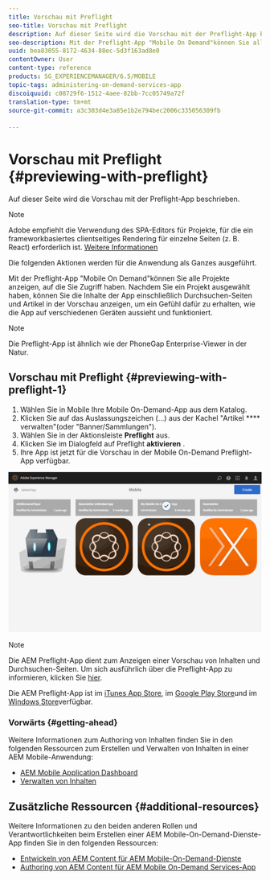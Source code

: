 ```yaml
---
title: Vorschau mit Preflight
seo-title: Vorschau mit Preflight
description: Auf dieser Seite wird die Vorschau mit der Preflight-App beschrieben.
seo-description: Mit der Preflight-App "Mobile On Demand"können Sie alle Projekte anzeigen, auf die Sie Zugriff haben. Folgen Sie dieser Seite, um mehr darüber zu erfahren.
uuid: bea83055-8172-4634-88ec-5d3f163ad8e0
contentOwner: User
content-type: reference
products: SG_EXPERIENCEMANAGER/6.5/MOBILE
topic-tags: administering-on-demand-services-app
discoiquuid: c08729f6-1512-4aee-82bb-7cc05749a72f
translation-type: tm+mt
source-git-commit: a3c303d4e3a85e1b2e794bec2006c335056309fb

---
```



# Vorschau mit Preflight {#previewing-with-preflight}

Auf dieser Seite wird die Vorschau mit der Preflight-App beschrieben.

>[!NOTE]
>
>Adobe empfiehlt die Verwendung des SPA-Editors für Projekte, für die ein frameworkbasiertes clientseitiges Rendering für einzelne Seiten (z. B. React) erforderlich ist. [Weitere Informationen](/help/sites-developing/spa-overview.md)

Die folgenden Aktionen werden für die Anwendung als Ganzes ausgeführt.

Mit der Preflight-App &quot;Mobile On Demand&quot;können Sie alle Projekte anzeigen, auf die Sie Zugriff haben. Nachdem Sie ein Projekt ausgewählt haben, können Sie die Inhalte der App einschließlich Durchsuchen-Seiten und Artikel in der Vorschau anzeigen, um ein Gefühl dafür zu erhalten, wie die App auf verschiedenen Geräten aussieht und funktioniert.

>[!NOTE]
>
>Die Preflight-App ist ähnlich wie der PhoneGap Enterprise-Viewer in der Natur.

## Vorschau mit Preflight {#previewing-with-preflight-1}

1. Wählen Sie in Mobile Ihre Mobile On-Demand-App aus dem Katalog.
1. Klicken Sie auf das Auslassungszeichen (...) aus der Kachel &quot;Artikel **** verwalten&quot;(oder &quot;Banner/Sammlungen&quot;).
1. Wählen Sie in der Aktionsleiste **Preflight** aus.
1. Klicken Sie im Dialogfeld auf Preflight **aktivieren** .
1. Ihre App ist jetzt für die Vorschau in der Mobile On-Demand Preflight-App verfügbar.

![chlimage_1-8](assets/chlimage_1-8.gif)

>[!NOTE]
>
>Die AEM Preflight-App dient zum Anzeigen einer Vorschau von Inhalten und Durchsuchen-Seiten. Um sich ausführlich über die Preflight-App zu informieren, klicken Sie [hier](https://helpx.adobe.com/digital-publishing-solution/help/preflight-app.html).
>
>Die AEM Preflight-App ist im [iTunes App Store](https://itunes.apple.com/us/app/adobe-experience-manager-mobile/id1042687518?mt=8), im [Google Play Store](https://play.google.com/store/apps/details?id=com.adobe.dps.preflight&hl=en)und im [Windows Store](https://www.microsoft.com/en-us/store/p/adobe-experience-manager-mobile-preflight/9nblggh5wmxq)verfügbar.

### Vorwärts {#getting-ahead}

Weitere Informationen zum Authoring von Inhalten finden Sie in den folgenden Ressourcen zum Erstellen und Verwalten von Inhalten in einer AEM Mobile-Anwendung:

* [AEM Mobile Application Dashboard](/help/mobile/mobile-apps-ondemand-application-dashboard.md)
* [Verwalten von Inhalten](/help/mobile/mobile-apps-ondemand-manage-content-ondemand.md)

## Zusätzliche Ressourcen {#additional-resources}

Weitere Informationen zu den beiden anderen Rollen und Verantwortlichkeiten beim Erstellen einer AEM Mobile-On-Demand-Dienste-App finden Sie in den folgenden Ressourcen:

* [Entwickeln von AEM Content für AEM Mobile-On-Demand-Dienste](/help/mobile/aem-mobile-on-demand.md)
* [Authoring von AEM Content für AEM Mobile On-Demand Services-App](/help/mobile/mobile-apps-ondemand.md)
